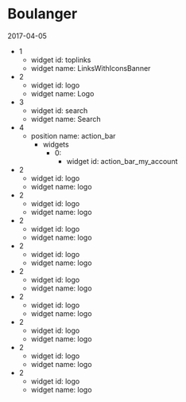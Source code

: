 Boulanger
=============
2017-04-05





- 1
    - widget id: toplinks
    - widget name: LinksWithIconsBanner
- 2
    - widget id: logo
    - widget name: Logo
- 3
    - widget id: search
    - widget name: Search
- 4
    - position name: action_bar
        - widgets
            - 0: 
                - widget id: action_bar_my_account
- 2
    - widget id: logo
    - widget name: logo
- 2
    - widget id: logo
    - widget name: logo
- 2
    - widget id: logo
    - widget name: logo
- 2
    - widget id: logo
    - widget name: logo
- 2
    - widget id: logo
    - widget name: logo
- 2
    - widget id: logo
    - widget name: logo
- 2
    - widget id: logo
    - widget name: logo
- 2
    - widget id: logo
    - widget name: logo
- 2
    - widget id: logo
    - widget name: logo 
